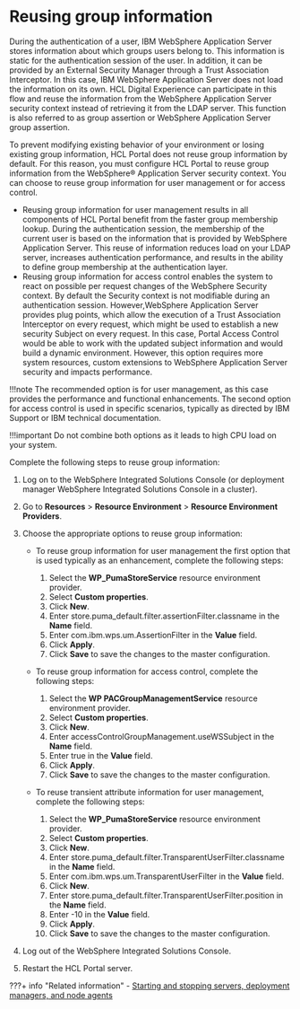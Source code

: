 # Reusing group information

During the authentication of a user, IBM WebSphere Application Server stores information about which groups users belong to. This information is static for the authentication session of the user. In addition, it can be provided by an External Security Manager through a Trust Association Interceptor. In this case, IBM WebSphere Application Server does not load the information on its own. HCL Digital Experience can participate in this flow and reuse the information from the WebSphere Application Server security context instead of retrieving it from the LDAP server. This function is also referred to as group assertion or WebSphere Application Server group assertion.

To prevent modifying existing behavior of your environment or losing existing group information, HCL Portal does not reuse group information by default. For this reason, you must configure HCL Portal to reuse group information from the WebSphere® Application Server security context. You can choose to reuse group information for user management or for access control.

-   Reusing group information for user management results in all components of HCL Portal benefit from the faster group membership lookup. During the authentication session, the membership of the current user is based on the information that is provided by WebSphere Application Server. This reuse of information reduces load on your LDAP server, increases authentication performance, and results in the ability to define group membership at the authentication layer.
-   Reusing group information for access control enables the system to react on possible per request changes of the WebSphere Security context. By default the Security context is not modifiable during an authentication session. However,WebSphere Application Server provides plug points, which allow the execution of a Trust Association Interceptor on every request, which might be used to establish a new security Subject on every request. In this case, Portal Access Control would be able to work with the updated subject information and would build a dynamic environment. However, this option requires more system resources, custom extensions to WebSphere Application Server security and impacts performance.

!!!note
    The recommended option is for user management, as this case provides the performance and functional enhancements. The second option for access control is used in specific scenarios, typically as directed by IBM Support or IBM technical documentation.

!!!important
    Do not combine both options as it leads to high CPU load on your system.

Complete the following steps to reuse group information:

1.  Log on to the WebSphere Integrated Solutions Console \(or deployment manager WebSphere Integrated Solutions Console in a cluster\).

2.  Go to **Resources** \> **Resource Environment** \> **Resource Environment Providers**.

3.  Choose the appropriate options to reuse group information:

    -   To reuse group information for user management the first option that is used typically as an enhancement, complete the following steps:
        1.  Select the **WP\_PumaStoreService** resource environment provider.
        2.  Select **Custom properties**.
        3.  Click **New**.
        4.  Enter store.puma\_default.filter.assertionFilter.classname in the **Name** field.
        5.  Enter com.ibm.wps.um.AssertionFilter in the **Value** field.
        6.  Click **Apply**.
        7.  Click **Save** to save the changes to the master configuration.
        
    -   To reuse group information for access control, complete the following steps:
        1.  Select the **WP PACGroupManagementService** resource environment provider.
        2.  Select **Custom properties**.
        3.  Click **New**.
        4.  Enter accessControlGroupManagement.useWSSubject in the **Name** field.
        5.  Enter true in the **Value** field.
        6.  Click **Apply**.
        7.  Click **Save** to save the changes to the master configuration.
        
    -   To reuse transient attribute information for user management, complete the following steps:
        1.  Select the **WP\_PumaStoreService** resource environment provider.
        2.  Select **Custom properties**.
        3.  Click **New**.
        4.  Enter store.puma\_default.filter.TransparentUserFilter.classname in the **Name** field.
        5.  Enter com.ibm.wps.um.TransparentUserFilter in the **Value** field.
        6.  Click **New**.
        7.  Enter store.puma\_default.filter.TransparentUserFilter.position in the **Name** field.
        8.  Enter -10 in the **Value** field.
        9.  Click **Apply**.
        10. Click **Save** to save the changes to the master configuration.

4.  Log out of the WebSphere Integrated Solutions Console.

5.  Restart the HCL Portal server.


???+ info "Related information"
    - [Starting and stopping servers, deployment managers, and node agents](../../../../stopstart.md)

